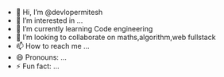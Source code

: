 - 👋 Hi, I’m @devlopermitesh
- 👀 I’m interested in ...
- 🌱 I’m currently learning Code engineering
- 💞️ I’m looking to collaborate on maths,algorithm,web fullstack
- 📫 How to reach me ...
- 😄 Pronouns: ...
- ⚡ Fun fact: ...

<!---
devlopermitesh/devlopermitesh is a ✨ special ✨ repository because its `README.md` (this file) appears on your GitHub profile.
You can click the Preview link to take a look at your changes.
--->
